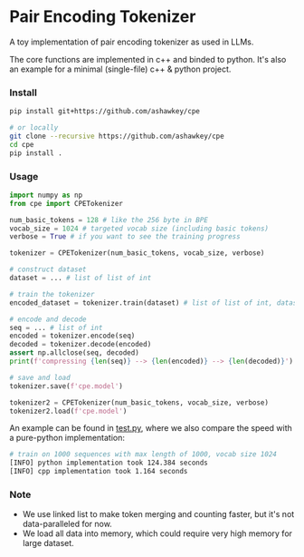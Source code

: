 # Pair Encoding Tokenizer

A toy implementation of pair encoding tokenizer as used in LLMs.

The core functions are implemented in c++ and binded to python. It's also an example for a minimal (single-file) c++ & python project.

### Install

```bash
pip install git+https://github.com/ashawkey/cpe

# or locally
git clone --recursive https://github.com/ashawkey/cpe
cd cpe
pip install . 
```

### Usage

```python
import numpy as np
from cpe import CPETokenizer

num_basic_tokens = 128 # like the 256 byte in BPE
vocab_size = 1024 # targeted vocab size (including basic tokens)
verbose = True # if you want to see the training progress

tokenizer = CPETokenizer(num_basic_tokens, vocab_size, verbose) 

# construct dataset
dataset = ... # list of list of int

# train the tokenizer
encoded_dataset = tokenizer.train(dataset) # list of list of int, dataset after encoding (can be cached to avoid encoding again during training)

# encode and decode
seq = ... # list of int
encoded = tokenizer.encode(seq)
decoded = tokenizer.decode(encoded)
assert np.allclose(seq, decoded)
print(f'compressing {len(seq)} --> {len(encoded)} --> {len(decoded)}')

# save and load
tokenizer.save(f'cpe.model')

tokenizer2 = CPETokenizer(num_basic_tokens, vocab_size, verbose)
tokenizer2.load(f'cpe.model')
```

An example can be found in [test.py](tests/test.py), where we also compare the speed with a pure-python implementation:
```bash
# train on 1000 sequences with max length of 1000, vocab size 1024
[INFO] python implementation took 124.384 seconds
[INFO] cpp implementation took 1.164 seconds
```

### Note
* We use linked list to make token merging and counting faster, but it's not data-paralleled for now.
* We load all data into memory, which could require very high memory for large dataset.
